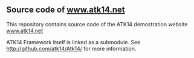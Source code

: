 Source code of www.atk14.net
----------------------------

This repository contains source code of the ATK14 demostration website www.atk14.net

ATK14 Framework itself is linked as a submodule. See http://github.com/atk14/Atk14/ for more information.
